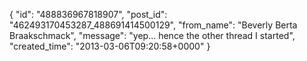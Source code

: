  {
   "id": "488836967818907",
   "post_id": "462493170453287_488691414500129",
   "from_name": "Beverly Berta Braakschmack",
   "message": "yep... hence the other thread I started",
   "created_time": "2013-03-06T09:20:58+0000"
 }
